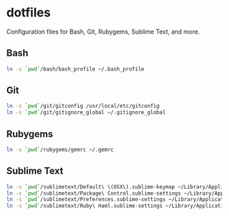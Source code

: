 # dotfiles

Configuration files for Bash, Git, Rubygems, Sublime Text, and more.

## Bash

```bash
ln -s `pwd`/bash/bash_profile ~/.bash_profile
```

## Git

```bash
ln -s `pwd`/git/gitconfig /usr/local/etc/gitconfig
ln -s `pwd`/git/gitignore_global ~/.gitignore_global
```

## Rubygems

```bash
ln -s `pwd`/rubygems/gemrc ~/.gemrc
```

## Sublime Text

```bash
ln -s `pwd`/sublimetext/Default\ \(OSX\).sublime-keymap ~/Library/Application\ Support/Sublime\ Text\ 3/Packages/User/.
ln -s `pwd`/sublimetext/Package\ Control.sublime-settings ~/Library/Application\ Support/Sublime\ Text\ 3/Packages/User/.
ln -s `pwd`/sublimetext/Preferences.sublime-settings ~/Library/Application\ Support/Sublime\ Text\ 3/Packages/User/.
ln -s `pwd`/sublimetext/Ruby\ Haml.sublime-settings ~/Library/Application\ Support/Sublime\ Text\ 3/Packages/User/.
```

